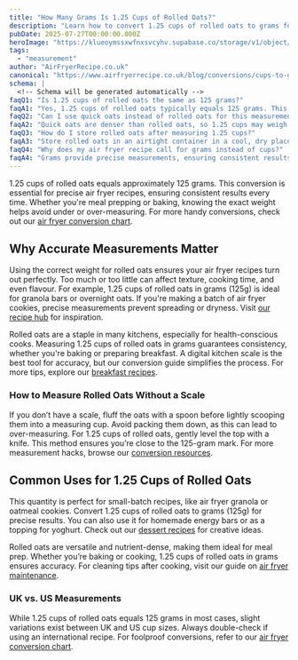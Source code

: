 ```yaml
---
title: "How Many Grams Is 1.25 Cups of Rolled Oats?"
description: "Learn how to convert 1.25 cups of rolled oats to grams for perfect air fryer recipes every time. Get precise measurements now!"
pubDate: 2025-07-27T00:00:00.000Z
heroImage: "https://klueoymssxwfnxsvcyhv.supabase.co/storage/v1/object/public/Shmucket/how-many-grams-is-1-25-cups-of-rolled-oats.webp"
tags:
  - "measurement"
author: "AirFryerRecipe.co.uk"
canonical: "https://www.airfryerrecipe.co.uk/blog/conversions/cups-to-grams/how-many-grams-is-1-25-cups-of-rolled-oats"
schema: |
  <!-- Schema will be generated automatically -->
faqQ1: "Is 1.25 cups of rolled oats the same as 125 grams?"
faqA1: "Yes, 1.25 cups of rolled oats typically equals 125 grams. This measurement is standard for most recipes, though slight variations can occur based on how the oats are packed. For best results, use a digital scale."
faqQ2: "Can I use quick oats instead of rolled oats for this measurement?"
faqA2: "Quick oats are denser than rolled oats, so 1.25 cups may weigh slightly more. For accuracy, weigh them separately or check a conversion chart. Rolled oats are preferred for texture in most recipes."
faqQ3: "How do I store rolled oats after measuring 1.25 cups?"
faqA3: "Store rolled oats in an airtight container in a cool, dry place. They’ll stay fresh for up to 6 months. For longer storage, freeze them in a sealed bag."
faqQ4: "Why does my air fryer recipe call for grams instead of cups?"
faqA4: "Grams provide precise measurements, ensuring consistent results in air fryer cooking. Cups can vary based on how ingredients are packed, but grams eliminate guesswork. Always weigh for best outcomes."
---
```

<p>1.25 cups of rolled oats equals approximately 125 grams. This conversion is essential for precise air fryer recipes, ensuring consistent results every time. Whether you're meal prepping or baking, knowing the exact weight helps avoid under or over-measuring. For more handy conversions, check out our <a href=https://www.airfryerrecipe.co.uk/air-fryer-conversion-chart>air fryer conversion chart</a>.</p>  

<h2>Why Accurate Measurements Matter</h2>  
<p>Using the correct weight for rolled oats ensures your air fryer recipes turn out perfectly. Too much or too little can affect texture, cooking time, and even flavour. For example, 1.25 cups of rolled oats in grams (125g) is ideal for granola bars or overnight oats. If you're making a batch of air fryer cookies, precise measurements prevent spreading or dryness. Visit <a href=https://www.airfryerrecipe.co.uk/recipes>our recipe hub</a> for inspiration.</p>  

<p>Rolled oats are a staple in many kitchens, especially for health-conscious cooks. Measuring 1.25 cups of rolled oats in grams guarantees consistency, whether you're baking or preparing breakfast. A digital kitchen scale is the best tool for accuracy, but our conversion guide simplifies the process. For more tips, explore our <a href=https://www.airfryerrecipe.co.uk/recipe-category/breakfast>breakfast recipes</a>.</p>  

<h3>How to Measure Rolled Oats Without a Scale</h3>  
<p>If you don’t have a scale, fluff the oats with a spoon before lightly scooping them into a measuring cup. Avoid packing them down, as this can lead to over-measuring. For 1.25 cups of rolled oats, gently level the top with a knife. This method ensures you’re close to the 125-gram mark. For more measurement hacks, browse our <a href=https://www.airfryerrecipe.co.uk/air-fryer-conversion-chart>conversion resources</a>.</p>  

<h2>Common Uses for 1.25 Cups of Rolled Oats</h2>  
<p>This quantity is perfect for small-batch recipes, like air fryer granola or oatmeal cookies. Convert 1.25 cups of rolled oats to grams (125g) for precise results. You can also use it for homemade energy bars or as a topping for yoghurt. Check out our <a href=https://www.airfryerrecipe.co.uk/recipe-category/dessert>dessert recipes</a> for creative ideas.</p>  

<p>Rolled oats are versatile and nutrient-dense, making them ideal for meal prep. Whether you’re baking or cooking, 1.25 cups of rolled oats in grams ensures accuracy. For cleaning tips after cooking, visit our guide on <a href=https://www.airfryerrecipe.co.uk/air-fryer-cleaner>air fryer maintenance</a>.</p>  

<h3>UK vs. US Measurements</h3>  
<p>While 1.25 cups of rolled oats equals 125 grams in most cases, slight variations exist between UK and US cup sizes. Always double-check if using an international recipe. For foolproof conversions, refer to our <a href=https://www.airfryerrecipe.co.uk/air-fryer-conversion-chart>air fryer conversion chart</a>.</p>
